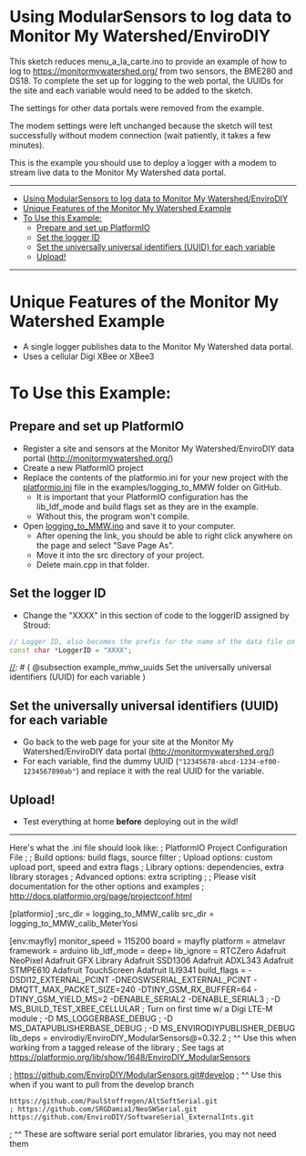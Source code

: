 [//]: # ( @page example_mmw Monitor My Watershed Example )
# Using ModularSensors to log data to Monitor My Watershed/EnviroDIY

This sketch reduces menu_a_la_carte.ino to provide an example of how to log to https://monitormywatershed.org/ from two sensors, the BME280 and DS18. To complete the set up for logging to the web portal, the UUIDs for the site and each variable would need to be added to the sketch.

The settings for other data portals were removed from the example.

The modem settings were left unchanged because the sketch will test successfully without modem connection (wait patiently, it takes a few minutes).

This is the example you should use to deploy a logger with a modem to stream live data to the Monitor My Watershed data portal.

_______

[//]: # ( @tableofcontents )

[//]: # ( Start GitHub Only )
- [Using ModularSensors to log data to Monitor My Watershed/EnviroDIY](#using-modularsensors-to-log-data-to-monitor-my-watershedenvirodiy)
- [Unique Features of the Monitor My Watershed Example](#unique-features-of-the-monitor-my-watershed-example)
- [To Use this Example:](#to-use-this-example)
  - [Prepare and set up PlatformIO](#prepare-and-set-up-platformio)
  - [Set the logger ID](#set-the-logger-id)
  - [Set the universally universal identifiers (UUID) for each variable](#set-the-universally-universal-identifiers-uuid-for-each-variable)
  - [Upload!](#upload)

[//]: # ( End GitHub Only )

_______

[//]: # ( @section example_mmw_unique Unique Features of the Monitor My Watershed Example )
# Unique Features of the Monitor My Watershed Example
- A single logger publishes data to the Monitor My Watershed data portal.
- Uses a cellular Digi XBee or XBee3

[//]: # ( @section example_mmw_using To Use this Example: )
# To Use this Example:

[//]: # ( @subsection example_mmw_pio Prepare and set up PlatformIO )
## Prepare and set up PlatformIO
- Register a site and sensors at the Monitor My Watershed/EnviroDIY data portal (http://monitormywatershed.org/)
- Create a new PlatformIO project
- Replace the contents of the platformio.ini for your new project with the [platformio.ini](https://raw.githubusercontent.com/EnviroDIY/ModularSensors/master/examples/logging_to_MMW/platformio.ini) file in the examples/logging_to_MMW folder on GitHub.
    - It is important that your PlatformIO configuration has the lib_ldf_mode and build flags set as they are in the example.
    - Without this, the program won't compile.
- Open [logging_to_MMW.ino](https://raw.githubusercontent.com/EnviroDIY/ModularSensors/master/examples/logging_to_MMW/logging_to_MMW.ino) and save it to your computer.
    - After opening the link, you should be able to right click anywhere on the page and select "Save Page As".
    - Move it into the src directory of your project.
    - Delete main.cpp in that folder.

[//]: # ( @subsection example_mmw_logger_id Set the logger ID )
## Set the logger ID
- Change the "XXXX" in this section of code to the loggerID assigned by Stroud:

```cpp
// Logger ID, also becomes the prefix for the name of the data file on SD card
const char *LoggerID = "XXXX";
```

[//]: # ( @subsection example_mmw_uuids Set the universally universal identifiers (UUID) for each variable )
## Set the universally universal identifiers (UUID) for each variable
- Go back to the web page for your site at the Monitor My Watershed/EnviroDIY data portal (http://monitormywatershed.org/)
- For each variable, find the dummy UUID (`"12345678-abcd-1234-ef00-1234567890ab"`) and replace it with the real UUID for the variable.

[//]: # ( @subsection example_mmw_upload Upload! )
## Upload!
- Test everything at home **before** deploying out in the wild!

_______

[//]: # ( @section example_mmw_pio PlatformIO Configuration )

[//]: # ( @include{lineno} logging_to_MMW/platformio.ini )

[//]: # ( @section example_mmw_code The Complete Code )




Here's what the .ini file should look like:
; PlatformIO Project Configuration File
;
;   Build options: build flags, source filter
;   Upload options: custom upload port, speed and extra flags
;   Library options: dependencies, extra library storages
;   Advanced options: extra scripting
;
; Please visit documentation for the other options and examples
; http://docs.platformio.org/page/projectconf.html

[platformio]
;src_dir = logging_to_MMW_calib
src_dir = logging_to_MMW_calib_MeterYosi

[env:mayfly]
monitor_speed = 115200
board = mayfly
platform = atmelavr
framework = arduino
lib_ldf_mode = deep+
lib_ignore =
    RTCZero
    Adafruit NeoPixel
    Adafruit GFX Library
    Adafruit SSD1306
    Adafruit ADXL343
    Adafruit STMPE610
    Adafruit TouchScreen
    Adafruit ILI9341
build_flags =
    -DSDI12_EXTERNAL_PCINT
    -DNEOSWSERIAL_EXTERNAL_PCINT
    -DMQTT_MAX_PACKET_SIZE=240
    -DTINY_GSM_RX_BUFFER=64
    -DTINY_GSM_YIELD_MS=2
    -DENABLE_SERIAL2
    -DENABLE_SERIAL3
    ; -D MS_BUILD_TEST_XBEE_CELLULAR  ; Turn on first time w/ a Digi LTE-M module
    ; -D MS_LOGGERBASE_DEBUG
    ; -D MS_DATAPUBLISHERBASE_DEBUG
    ; -D MS_ENVIRODIYPUBLISHER_DEBUG
lib_deps =
    envirodiy/EnviroDIY_ModularSensors@=0.32.2
;  ^^ Use this when working from a tagged release of the library
;     See tags at https://platformio.org/lib/show/1648/EnviroDIY_ModularSensors

;    https://github.com/EnviroDIY/ModularSensors.git#develop
;  ^^ Use this when if you want to pull from the develop branch

    https://github.com/PaulStoffregen/AltSoftSerial.git
    ; https://github.com/SRGDamia1/NeoSWSerial.git
    https://github.com/EnviroDIY/SoftwareSerial_ExternalInts.git
;  ^^ These are software serial port emulator libraries, you may not need them
